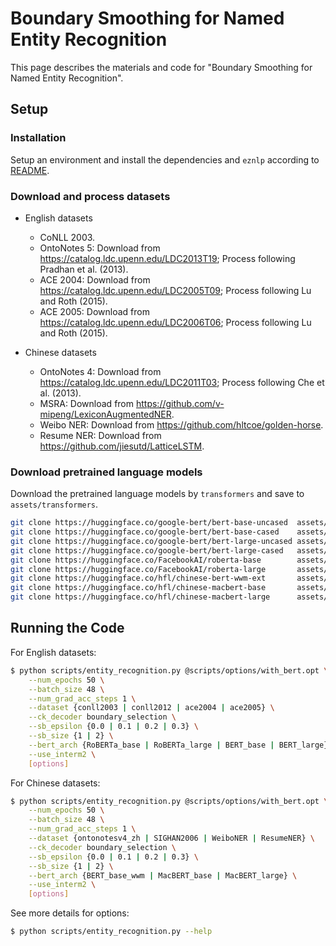 # Boundary Smoothing for Named Entity Recognition
This page describes the materials and code for "Boundary Smoothing for Named Entity Recognition".


## Setup
### Installation
Setup an environment and install the dependencies and `eznlp` according to [README](../README.md).


### Download and process datasets
* English datasets
    * CoNLL 2003.
    * OntoNotes 5: Download from https://catalog.ldc.upenn.edu/LDC2013T19; Process following Pradhan et al. (2013).
    * ACE 2004: Download from https://catalog.ldc.upenn.edu/LDC2005T09; Process following Lu and Roth (2015).
    * ACE 2005: Download from https://catalog.ldc.upenn.edu/LDC2006T06; Process following Lu and Roth (2015).

* Chinese datasets
    * OntoNotes 4: Download from https://catalog.ldc.upenn.edu/LDC2011T03; Process following Che et al. (2013).
    * MSRA: Download from https://github.com/v-mipeng/LexiconAugmentedNER.
    * Weibo NER: Download from https://github.com/hltcoe/golden-horse.
    * Resume NER: Download from https://github.com/jiesutd/LatticeLSTM.


### Download pretrained language models
Download the pretrained language models by `transformers` and save to `assets/transformers`.

```bash
git clone https://huggingface.co/google-bert/bert-base-uncased  assets/transformers/bert-base-uncased
git clone https://huggingface.co/google-bert/bert-base-cased    assets/transformers/bert-base-cased
git clone https://huggingface.co/google-bert/bert-large-uncased assets/transformers/bert-large-uncased
git clone https://huggingface.co/google-bert/bert-large-cased   assets/transformers/bert-large-cased
git clone https://huggingface.co/FacebookAI/roberta-base        assets/transformers/roberta-base
git clone https://huggingface.co/FacebookAI/roberta-large       assets/transformers/roberta-large
git clone https://huggingface.co/hfl/chinese-bert-wwm-ext       assets/transformers/hfl/chinese-bert-wwm-ext
git clone https://huggingface.co/hfl/chinese-macbert-base       assets/transformers/hfl/chinese-macbert-base
git clone https://huggingface.co/hfl/chinese-macbert-large      assets/transformers/hfl/chinese-macbert-large
```


## Running the Code
For English datasets:

```bash
$ python scripts/entity_recognition.py @scripts/options/with_bert.opt \
    --num_epochs 50 \
    --batch_size 48 \
    --num_grad_acc_steps 1 \
    --dataset {conll2003 | conll2012 | ace2004 | ace2005} \
    --ck_decoder boundary_selection \
    --sb_epsilon {0.0 | 0.1 | 0.2 | 0.3} \
    --sb_size {1 | 2} \
    --bert_arch {RoBERTa_base | RoBERTa_large | BERT_base | BERT_large} \
    --use_interm2 \
    [options]
```

For Chinese datasets:

```bash
$ python scripts/entity_recognition.py @scripts/options/with_bert.opt \
    --num_epochs 50 \
    --batch_size 48 \
    --num_grad_acc_steps 1 \
    --dataset {ontonotesv4_zh | SIGHAN2006 | WeiboNER | ResumeNER} \
    --ck_decoder boundary_selection \
    --sb_epsilon {0.0 | 0.1 | 0.2 | 0.3} \
    --sb_size {1 | 2} \
    --bert_arch {BERT_base_wwm | MacBERT_base | MacBERT_large} \
    --use_interm2 \
    [options]
```


See more details for options:

```bash
$ python scripts/entity_recognition.py --help
```
